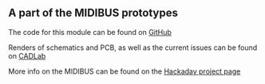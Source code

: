 <h2> A part of the MIDIBUS prototypes </h2>

<p>
The code for this module can be found on  
<a href="https://github.com/GuavTek/MIDIBUS_Tangle">
			  GitHub
		  </a>
</p>

<p> 
Renders of schematics and PCB, as well as the current issues can be found on 
<a href="https://cadlab.io/projects/midibus-tangle">
			  CADLab
		  </a>

</p>

<p> 
More info on the MIDIBUS can be found on the 
<a href="https://hackaday.io/project/182092-midibus">
			  Hackaday project page
		  </a>

</p>